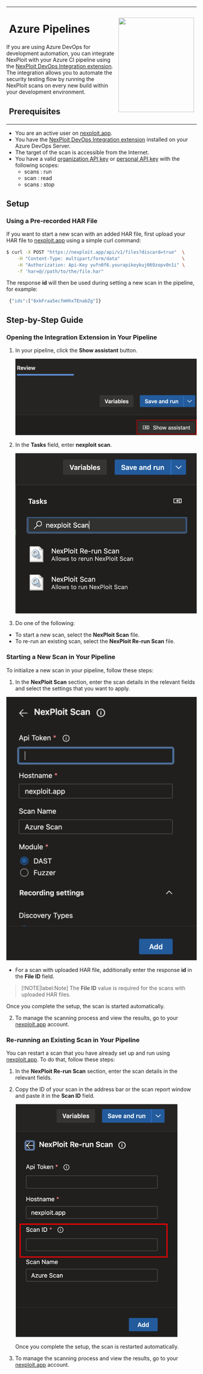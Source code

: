 <table id="integrations" >
  <tr>
    <td width="70%">
      <h1>Azure Pipelines</h1>
    </td>
    <td width="30%" style="text-align:center" rowspan="3">
      <img src="guide/pipeline-integration/pipe-management/media/azure-pipelines/azure-pipeline-logo.png" width="200" height="250"></img>
    </td>
  </tr>
  <tr>
    <td style="text-align:left;vertical-align:text-top;padding:0px">
      If you are using Azure DevOps for development automation, you can integrate NexPloit with your Azure CI pipeline using the <a href="https://marketplace.visualstudio.com/items?itemName=Neuralegion.nexploit">NexPloit DevOps Integration extension</a>. The integration allows you to automate the security testing flow by running the NexPloit scans on every new build within your development environment.
    </td>
  </tr>
  <tr>
  <td width="65%">
    <h2>Prerequisites</h2>
    </td>
    </tr>
</table>

*   You are an active user on  [nexploit.app](https://nexploit.app). 
*   You have the [NexPloit DevOps Integration extension](https://marketplace.visualstudio.com/items?itemName=Neuralegion.nexploit)  installed on your Azure DevOps Server. 
*   The target of the scan is accessible from the Internet.
*   You have a valid [organization API key](http://localhost:3000/#/guide/np-web-ui/advanced-set-up/managing-org?id=managing-organization-apicli-authentication-tokens) or [personal API key](http://localhost:3000/#/guide/np-web-ui/advanced-set-up/managing-personal-account?id=managing-your-personal-api-keys-authentication-tokens) with the following scopes:
    - scans : run
    - scan : read
    - scans : stop

## Setup
### Using a Pre-recorded HAR File 
If you want to start a new scan with an added HAR file, first upload your HAR file to [nexploit.app](https://nexploit.app) using a simple curl command: 
```bash
$ curl -X POST "https://nexploit.app/api/v1/files?discard=true"  \
    -H "Content-Type: multipart/form/data"                       \
    -H "Authorization: Api-Key yufn0f6.yourapikeykuj069zopv0n1i" \
    -f 'har=@//path/to/the/file.har"   
```

The response **id** will then be used during setting a new scan in the pipeline, for example:
```bash
 {"ids":["6xkFraa5ecfmHhxTEnabZg"]}
```

## Step-by-Step Guide
### Opening the Integration Extension in Your Pipeline
1. In your pipeline, click the **Show assistant** button.

    ![show-assistant](media/azure-pipelines/show-assistant.png ':size=35%')

2. In the **Tasks** field, enter **nexploit scan**.

    ![nexploit-scan](media/azure-pipelines/nexploit-scan.png ':size=35%')

3. Do one of the following:
* To start a new scan, select the **NexPloit Scan** file.
* To re-run an existing scan, select the **NexPloit Re-run Scan** file. 

### Starting a New Scan in Your Pipeline
To initialize a new scan in your pipeline, follow these steps:
1. In the **NexPloit Scan** section, enter the scan details in the relevant fields and select the settings that you want to apply.

  ![new-scan](media/azure-pipelines/new-scan.png ':size=35%')

* For a scan with uploaded HAR file, additionally enter the response **id** in the **File ID** field.
>[!NOTE|label:Note]
The **File ID** value is required for the scans with uploaded HAR files. 

  Once you complete the setup, the scan is started automatically.

2. To manage the scanning process and view the results, go to your [nexploit.app](https://nexploit.app) account.

### Re-running an Existing Scan in Your Pipeline
You can restart a scan that you have already set up and run using [nexploit.app](https://nexploit.app). To do that, follow these steps: 
1. In the **NexPloit Re-run Scan** section, enter the scan details in the relevant fields.
2. Copy the ID of your scan in the address bar or the scan report window and paste it in the **Scan ID** field.

    ![scan-ID](media/azure-pipelines/scan-ID.png ':size=35%')

    Once you complete the setup, the scan is restarted automatically.

3.  To manage the scanning process and view the results, go to your [nexploit.app](https://nexploit.app) account.







